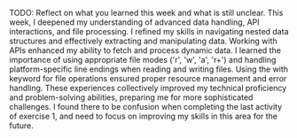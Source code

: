 TODO: Reflect on what you learned this week and what is still unclear.
This week, I deepened my understanding of advanced data handling, API interactions, and file processing. I refined my skills in navigating nested data structures and effectively extracting and manipulating data. Working with APIs enhanced my ability to fetch and process dynamic data. I learned the importance of using appropriate file modes ('r', 'w', 'a', 'r+') and handling platform-specific line endings when reading and writing files. Using the with keyword for file operations ensured proper resource management and error handling. These experiences collectively improved my technical proficiency and problem-solving abilities, preparing me for more sophisticated challenges. I found there to be confusion when completing the last activity of exercise 1, and need to focus on improving my skills in this area for the future.

